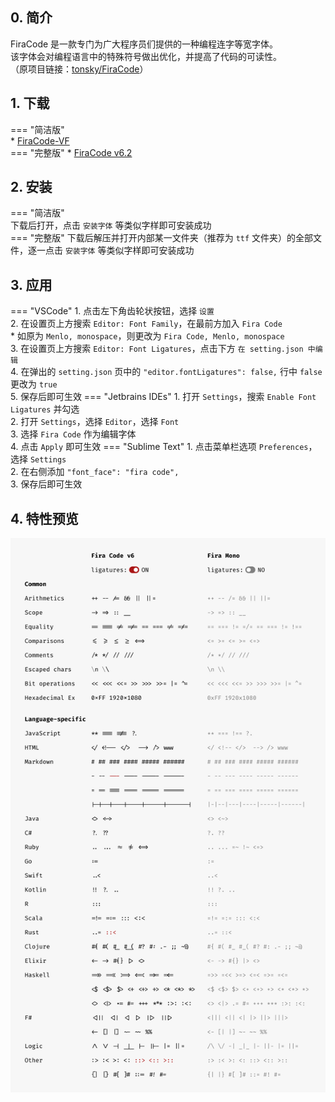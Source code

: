 ## 0. 简介  
FiraCode 是一款专门为广大程序员们提供的一种编程连字等宽字体。  
该字体会对编程语言中的特殊符号做出优化，并提高了代码的可读性。  
（原项目链接：[tonsky/FiraCode](https://github.com/tonsky/FiraCode)）

## 1. 下载  
=== "简洁版"  
    * [FiraCode-VF](https://api.hanximeng.com/lanzou/?url=https://cqu-openlib.lanzout.com/isauK2fzkqih&type=down)  
=== "完整版" 
    * [FiraCode v6.2](https://api.hanximeng.com/lanzou/?url=https://cqu-openlib.lanzout.com/i0sr52fzowwb&type=down)  

## 2. 安装  
=== "简洁版"  
    下载后打开，点击 `安装字体` 等类似字样即可安装成功  
=== "完整版" 
    下载后解压并打开内部某一文件夹（推荐为 `ttf` 文件夹）的全部文件，逐一点击 `安装字体` 等类似字样即可安装成功  

## 3. 应用
=== "VSCode"
    1. 点击左下角齿轮状按钮，选择 `设置`  
    2. 在设置页上方搜索 `Editor: Font Family`，在最前方加入 `Fira Code`  
        * 如原为 `Menlo, monospace`，则更改为 `Fira Code, Menlo, monospace`  
    3. 在设置页上方搜索 `Editor: Font Ligatures`，点击下方 `在 setting.json 中编辑`  
    4. 在弹出的 `setting.json` 页中的 `"editor.fontLigatures": false,` 行中 `false` 更改为 `true`  
    5. 保存后即可生效
=== "Jetbrains IDEs"
    1. 打开 `Settings`，搜索 `Enable Font Ligatures` 并勾选  
    2. 打开 `Settings`，选择 `Editor`，选择 `Font`  
    3. 选择 `Fira Code` 作为编辑字体  
    4. 点击 `Apply` 即可生效
=== "Sublime Text"
    1. 点击菜单栏选项 `Preferences`，选择 `Settings`  
    2. 在右侧添加 `"font_face": "fira code",`  
    3. 保存后即可生效  

## 4. 特性预览
![image](../../resourses/技巧_软件的下载安装、使用教程_FiraCode下载与安装.png)